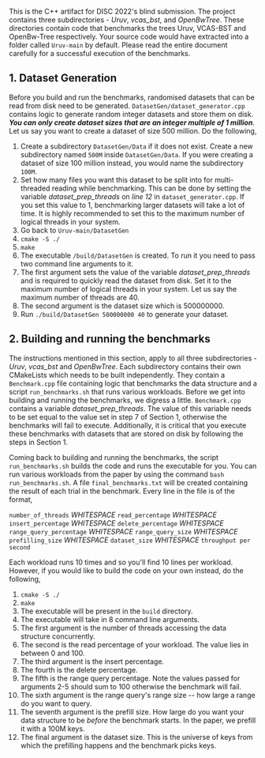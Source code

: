This is the C++ artifact for DISC 2022's blind submission. The project
contains three subdirectories - _Uruv_, _vcas_bst_, and _OpenBwTree_. These directories
contain code that benchmarks the trees Uruv, VCAS-BST and OpenBw-Tree
respectively. Your source code would have extracted into a folder 
called `Uruv-main` by default. Please read the entire document 
carefully for a successful execution of the benchmarks.

## 1. Dataset Generation
Before you build and run the benchmarks, randomised datasets 
that can be read from disk need to be generated. `DatasetGen/dataset_generator.cpp`
contains logic to generate random integer datasets and store them 
on disk. _**You can only create dataset sizes that are an integer multiple of 1 million**_.
Let us say you want to create a dataset of size 500 million. Do the following,
1. Create a subdirectory `DatasetGen/Data` if it does not exist. 
Create a new subdirectory named `500M` inside `DatasetGen/Data`. If
you were creating a dataset of size 100 million instead, you would name 
the subdirectory `100M`.
2. Set how many files you want this dataset to be split into for multi-threaded 
reading while benchmarking. This can be done by setting the variable _dataset_prep_threads_ on _line 12_
in `dataset_generator.cpp`. If you set this value to 1, benchmarking larger
datasets will take a lot of time. It is highly recommended to set this
to the maximum number of logical threads in your system. 
3. Go back to `Uruv-main/DatasetGen`
4. `cmake -S ./`
5. `make`
6. The executable `/build/DatasetGen` is created. To run it you need
to pass two command line arguments to it. 
7. The first argument sets the value of the variable _dataset_prep_threads_
and is required to quickly read the dataset from disk. Set it to the
maximum number of logical threads in your system. Let us say the 
maximum number of threads are 40.
8. The second argument is the dataset size which is 500000000.
9. Run `./build/DatasetGen 500000000 40` to generate your dataset.

## 2. Building and running the benchmarks
The instructions mentioned in this section, apply to all three subdirectories - 
_Uruv_, _vcas_bst_ and _OpenBwTree_. Each subdirectory contains 
their own CMakeLists which needs to be built independently. They 
contain a `Benchmark.cpp` file containing logic that benchmarks the
data structure and a script `run_benchmarks.sh` that runs various
workloads. Before we get into building and running the benchmarks, 
we digress a little. `Benchmark.cpp` contains a variable
_dataset_prep_threads_. The value of this variable needs to be set
equal to the value set in step 7 of Section 1, otherwise the benchmarks
will fail to execute. Additionally, it is critical that you 
execute these benchmarks with datasets that are stored on disk by 
following the steps in Section 1.

Coming back to building and running the benchmarks, the script `run_benchmarks.sh`
builds the code and runs the executable for you. You can run various workloads from the paper by using the command
`bash run_benchmarks.sh`. A file `final_benchmarks.txt` will be created
containing the result of each trial in the benchmark. Every line in 
the file is of the format,

`number_of_threads` _WHITESPACE_ `read_percentage` _WHITESPACE_ `insert_percentage` _WHITESPACE_ 
`delete_percentage` _WHITESPACE_ `range_query_percentage` _WHITESPACE_ 
`range_query_size` _WHITESPACE_ `prefilling_size` _WHITESPACE_ `dataset_size` 
_WHITESPACE_ `throughput per second`

Each workload runs 10 times and so you'll find 10 lines per workload.
However, if you would like to build the code on your own instead, 
do the following,
1. `cmake -S ./`
2. `make`
3. The executable will be present in the `build` directory.
4. The executable will take in 8 command line arguments. 
5. The first argument is the number of threads accessing the data structure
concurrently.
6. The second is the read percentage of your workload. The value lies
in between 0 and 100.
7. The third argument is the insert percentage.
8. The fourth is the delete percentage.
9. The fifth is the range query percentage. Note the values passed 
for arguments 2-5 should sum to 100 otherwise the benchmark will fail.
10. The sixth argument is the range query's range size -- how large a
range do you want to query.
11. The seventh argument is the prefill size. How large do you want
your data structure to be _before_ the benchmark starts. In the paper, 
we prefill it with a 100M keys.
12. The final argument is the dataset size. This is the universe of keys
from which the prefilling happens and the benchmark picks keys.



